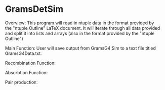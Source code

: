 # GramsDetSim
Overview:
This program will read in ntuple data in the format provided by the "ntuple Outline" LaTeX document. It will iterate through all data provided and split it into lists and arrays (also in the format provided by the "ntuple Outline")

Main Function:
User will save output from GramsG4 Sim to a text file titled GramsG4Data.txt. 

Recombination Function:

Absorbtion Function:

Pair production: